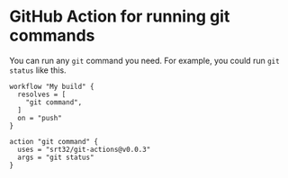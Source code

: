 # GitHub Action for running git commands

You can run any `git` command you need. For example, you could run `git status` like this.

```hcl
workflow "My build" {
  resolves = [
    "git command",
  ]
  on = "push"
}

action "git command" {
  uses = "srt32/git-actions@v0.0.3"
  args = "git status"
}
```
